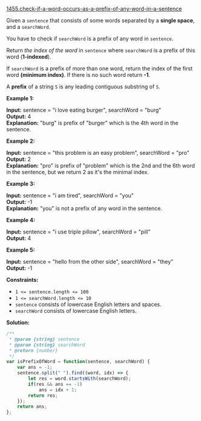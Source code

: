 [1455.check-if-a-word-occurs-as-a-prefix-of-any-word-in-a-sentence](https://leetcode.com/problems/check-if-a-word-occurs-as-a-prefix-of-any-word-in-a-sentence/)  

Given a `sentence` that consists of some words separated by a **single space**, and a `searchWord`.

You have to check if `searchWord` is a prefix of any word in `sentence`.

Return _the index of the word_ in `sentence` where `searchWord` is a prefix of this word (**1-indexed**).

If `searchWord` is a prefix of more than one word, return the index of the first word **(minimum index)**. If there is no such word return **\-1**.

A **prefix** of a string `S` is any leading contiguous substring of `S`.

**Example 1:**

  
**Input:** sentence = "i love eating burger", searchWord = "burg"  
**Output:** 4  
**Explanation:** "burg" is prefix of "burger" which is the 4th word in the sentence.  

**Example 2:**

  
**Input:** sentence = "this problem is an easy problem", searchWord = "pro"  
**Output:** 2  
**Explanation:** "pro" is prefix of "problem" which is the 2nd and the 6th word in the sentence, but we return 2 as it's the minimal index.  

**Example 3:**

  
**Input:** sentence = "i am tired", searchWord = "you"  
**Output:** -1  
**Explanation:** "you" is not a prefix of any word in the sentence.  

**Example 4:**

  
**Input:** sentence = "i use triple pillow", searchWord = "pill"  
**Output:** 4  

**Example 5:**

  
**Input:** sentence = "hello from the other side", searchWord = "they"  
**Output:** -1  

**Constraints:**

*   `1 <= sentence.length <= 100`
*   `1 <= searchWord.length <= 10`
*   `sentence` consists of lowercase English letters and spaces.
*   `searchWord` consists of lowercase English letters.  



**Solution:**  

```javascript
/**
 * @param {string} sentence
 * @param {string} searchWord
 * @return {number}
 */
var isPrefixOfWord = function(sentence, searchWord) {
    var ans = -1;
    sentence.split(" ").find((word, idx) => {
        let res = word.startsWith(searchWord);
        if(res && ans == -1)
            ans = idx + 1;
        return res;
    });
    return ans;
};
```
      